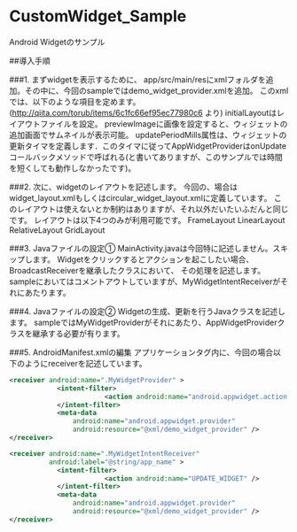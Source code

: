 # CustomWidget_Sample
Android Widgetのサンプル

##導入手順

###1. まずwidgetを表示するために、
app/src/main/resにxmlフォルダを追加。その中に、今回のsampleではdemo_widget_provider.xmlを追加。
このxmlでは、以下のような項目を定めます。(http://qiita.com/torub/items/6c1fc66ef95ec77980c6 より)
initialLayoutはレイアウトファイルを設定。
previewImageに画像を設定すると、ウィジェットの追加画面でサムネイルが表示可能。
updatePeriodMills属性は、ウィジェットの更新タイマを定義します．このタイマに従ってAppWidgetProviderはonUpdateコールバックメソッドで呼ばれる(と書いてありますが、このサンプルでは時間を短くしても動作しなかったです)。

###2. 次に、widgetのレイアウトを記述します。
今回の、場合はwidget_layout.xmlもしくはcircular_widget_layout.xmlに定義しています。
このレイアウトは使えないとか制約はありますが、それ以外だいたいふだんと同じです。
レイアウトは以下4つのみが利用可能です。
FrameLayout
LinearLayout
RelativeLayout
GridLayout

###3. Javaファイルの設定①
MainActivity.javaは今回特に記述しません。スキップします。
Widgetをクリックするとアクションを起こしたい場合、BroadcastReceiverを継承したクラスにおいて、
その処理を記述します。sampleにおいてはコメントアウトしていますが、MyWidgetIntentReceiverがそれにあたります。

###4. Javaファイルの設定②
Widgetの生成、更新を行うJavaクラスを記述します。
sampleではMyWidgetProviderがそれにあたり、AppWidgetProviderクラスを継承する必要が有ります。

###5. AndroidManifest.xmlの編集
アプリケーションタグ内に、今回の場合以下のようにreceiverを記述しています。
```xml:AndroidManifest.xml
<receiver android:name=".MyWidgetProvider" >
            <intent-filter>
                        <action android:name="android.appwidget.action.APPWIDGET_UPDATE" />
            </intent-filter>
            <meta-data
                android:name="android.appwidget.provider"
                android:resource="@xml/demo_widget_provider" />
</receiver>

<receiver android:name=".MyWidgetIntentReceiver" 
          android:label="@string/app_name" >
            <intent-filter>
                        <action android:name="UPDATE_WIDGET" />
            </intent-filter>
            <meta-data
                android:name="android.appwidget.provider"
                android:resource="@xml/demo_widget_provider" />
</receiver>
```

